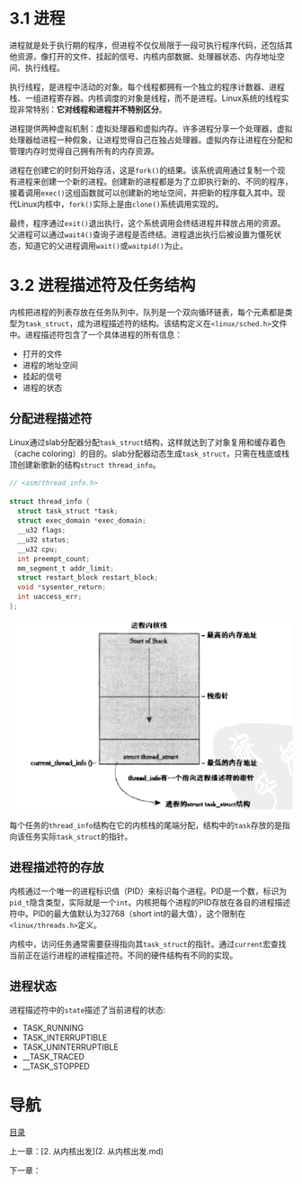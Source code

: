# 3.1 进程

进程就是处于执行期的程序，但进程不仅仅局限于一段可执行程序代码，还包括其他资源，像打开的文件、挂起的信号、内核内部数据、处理器状态、内存地址空间、执行线程。

执行线程，是进程中活动的对象。每个线程都拥有一个独立的程序计数器、进程栈、一组进程寄存器。内核调度的对象是线程，而不是进程。Linux系统的线程实现非常特别：**它对线程和进程并不特别区分**。

进程提供两种虚拟机制：虚拟处理器和虚拟内存。许多进程分享一个处理器，虚拟处理器给进程一种假象，让进程觉得自己在独占处理器。虚拟内存让进程在分配和管理内存时觉得自己拥有所有的内存资源。

进程在创建它的时刻开始存活，这是`fork()`的结果。该系统调用通过复制一个现有进程来创建一个新的进程。创建新的进程都是为了立即执行新的、不同的程序，接着调用`exec()`这组函数就可以创建新的地址空间，并把新的程序载入其中。现代Linux内核中，`fork()`实际上是由`clone()`系统调用实现的。

最终，程序通过`exit()`退出执行，这个系统调用会终结进程并释放占用的资源。父进程可以通过`wait4()`查询子进程是否终结。进程退出执行后被设置为僵死状态，知道它的父进程调用`wait()`或`waitpid()`为止。

# 3.2 进程描述符及任务结构

内核把进程的列表存放在任务队列中，队列是一个双向循环链表，每个元素都是类型为`task_struct`，成为进程描述符的结构。该结构定义在`<linux/sched.h>`文件中。进程描述符包含了一个具体进程的所有信息：

- 打开的文件
- 进程的地址空间
- 挂起的信号
- 进程的状态

## 分配进程描述符

Linux通过slab分配器分配`task_struct`结构，这样就达到了对象复用和缓存着色（cache coloring）的目的。slab分配器动态生成`task_struct`，只需在栈底或栈顶创建新歌新的结构`struct thread_info`。

```c
// <asm/thread_info.h>

struct thread_info {
  struct task_struct *task;
  struct exec_domain *exec_domain;
  __u32 flags;
  __u32 status;
  __u32 cpu;
  int preempt_count;
  mm_segment_t addr_limit;
  struct restart_block restart_block;
  void *sysenter_return;
  int uaccess_err;
};
```

![](img/chap2/img0.png)

每个任务的`thread_info`结构在它的内核栈的尾端分配，结构中的`task`存放的是指向该任务实际`task_struct`的指针。

## 进程描述符的存放

内核通过一个唯一的进程标识值（PID）来标识每个进程。PID是一个数，标识为`pid_t`隐含类型，实际就是一个`int`。内核把每个进程的PID存放在各自的进程描述符中。PID的最大值默认为32768（short int的最大值），这个限制在`<linux/threads.h>`定义。

内核中，访问任务通常需要获得指向其`task_struct`的指针。通过`current`宏查找当前正在运行进程的进程描述符。不同的硬件结构有不同的实现。

## 进程状态

进程描述符中的`state`描述了当前进程的状态:

- TASK_RUNNING
- TASK_INTERRUPTIBLE
- TASK_UNINTERRUPTIBLE
- __TASK_TRACED
- __TASK_STOPPED

# 导航

[目录](README.md)

上一章：[2. 从内核出发](2. 从内核出发.md)

下一章：
